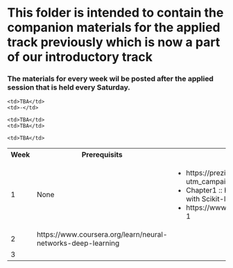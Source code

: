 # This folder is intended to contain the companion materials for the applied track previously which is now a part of our introductory track

### The materials for every week wil be posted after the applied session that is held every Saturday.

<table>
  <tr>
    <th>Week</th>
    <th>Prerequisits</th>
    <th>Materials</th>
    <th>Tasks</th>
  </tr>
  <tr>
    <td>1</td>
    <td>None</td>
    <td><ul>
        <li>https://prezi.com/dnpxhg5kg6wz/?utm_campaign=share&utm_medium=copy</li>
        <li>Chapter1 :: Hands on Machine Learning with Scikit-learn and Tensorflow</li>
        <li> https://www.kaggle.com/moghazy/week-1</li>
        </ul>  
    </td>
    <td>Chapters 1,2,3,4 from this repo https://github.com/jvns/pandas-cookbook/tree/v0.2/cookbook</td>
  </tr>
  <tr>
    <td>2</td>
    <td>https://www.coursera.org/learn/neural-networks-deep-learning</td>

    <td>TBA</td>
    <td>-</td>
  </tr>
  <tr>
    <td>3</td>
  
    <td>TBA</td>
    <td>TBA</td>

    <td>TBA</td>
  </tr>
  
</table>
